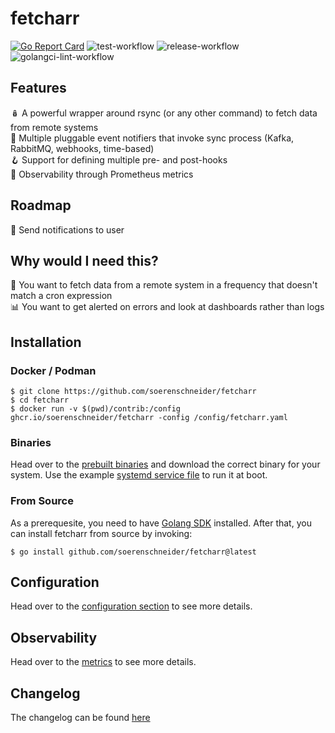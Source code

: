 # fetcharr
[![Go Report Card](https://goreportcard.com/badge/github.com/soerenschneider/fetcharr)](https://goreportcard.com/report/github.com/soerenschneider/fetcharr)
![test-workflow](https://github.com/soerenschneider/fetcharr/actions/workflows/test.yaml/badge.svg)
![release-workflow](https://github.com/soerenschneider/fetcharr/actions/workflows/release-container.yaml/badge.svg)
![golangci-lint-workflow](https://github.com/soerenschneider/fetcharr/actions/workflows/golangci-lint.yaml/badge.svg)

## Features

🪆 A powerful wrapper around rsync (or any other command) to fetch data from remote systems<br/>
🔌 Multiple pluggable event notifiers that invoke sync process (Kafka, RabbitMQ, webhooks, time-based)<br/>
🪝 Support for defining multiple pre- and post-hooks<br/>
🔭 Observability through Prometheus metrics<br/>

## Roadmap

📣 Send notifications to user<br/>

## Why would I need this?

🔨 You want to fetch data from a remote system in a frequency that doesn't match a cron expression<br/>
📊 You want to get alerted on errors and look at dashboards rather than logs<br/>

## Installation

### Docker / Podman
````shell
$ git clone https://github.com/soerenschneider/fetcharr
$ cd fetcharr
$ docker run -v $(pwd)/contrib:/config ghcr.io/soerenschneider/fetcharr -config /config/fetcharr.yaml
````

### Binaries
Head over to the [prebuilt binaries](https://github.com/soerenschneider/fetcharr/releases) and download the correct binary for your system.
Use the example [systemd service file](contrib/fetcharr.service) to run it at boot.

### From Source
As a prerequesite, you need to have [Golang SDK](https://go.dev/dl/) installed. After that, you can install fetcharr from source by invoking:
```text
$ go install github.com/soerenschneider/fetcharr@latest
```

## Configuration
Head over to the [configuration section](docs/configuration.md) to see more details.

## Observability
Head over to the [metrics](docs/metrics.md) to see more details.

## Changelog
The changelog can be found [here](CHANGELOG.md)
